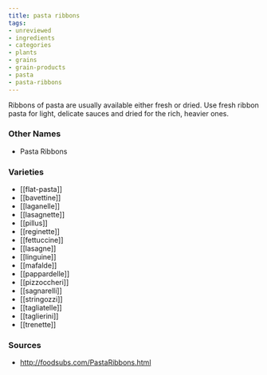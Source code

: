 ```yaml
---
title: pasta ribbons
tags:
- unreviewed
- ingredients
- categories
- plants
- grains
- grain-products
- pasta
- pasta-ribbons
---
```

Ribbons of pasta are usually available either fresh or dried. Use fresh ribbon pasta for light, delicate sauces and dried for the rich, heavier ones.

### Other Names

* Pasta Ribbons

### Varieties

* [[flat-pasta]]
* [[bavettine]]
* [[laganelle]]
* [[lasagnette]]
* [[pillus]]
* [[reginette]]
* [[fettuccine]]
* [[lasagne]]
* [[linguine]]
* [[mafalde]]
* [[pappardelle]]
* [[pizzoccheri]]
* [[sagnarelli]]
* [[stringozzi]]
* [[tagliatelle]]
* [[taglierini]]
* [[trenette]]

### Sources
* http://foodsubs.com/PastaRibbons.html
